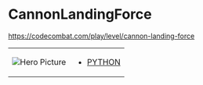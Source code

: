 # CannonLandingForce 

https://codecombat.com/play/level/cannon-landing-force
<table>
<tr>
<td>

![Hero Picture](hero.png?raw=true "Hero Picture")

</td>
<td>
<ul>
<li>

[PYTHON](CannonLandingForce.py)

</li>
</td>
</tr>
<table>